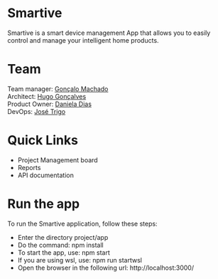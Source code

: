 # Smartive

Smartive is a smart device management App that allows you to easily control and manage your intelligent home products.

# Team

Team manager: [Gonçalo Machado](https://github.com/goncalo-machado)  
Architect: [Hugo Gonçalves](https://github.com/Hugo1307)  
Product Owner: [Daniela Dias](https://github.com/Danielar0w0)  
DevOps: [José Trigo](https://github.com/zepedrotrigo)

# Quick Links

* Project Management board
* Reports
* API documentation

# Run the app

To run the Smartive application, follow these steps:

* Enter the directory project/app
* Do the command:
        npm install
* To start the app, use:
        npm start
* If you are using wsl, use:
        npm run startwsl
* Open the browser in the following url:
        http://localhost:3000/
